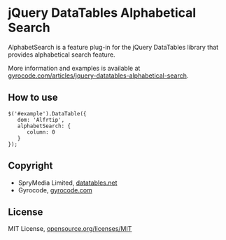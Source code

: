 jQuery DataTables Alphabetical Search
=====================================

AlphabetSearch is a feature plug-in for the jQuery DataTables library
that provides alphabetical search feature.

More information and examples is available at
[gyrocode.com/articles/jquery-datatables-alphabetical-search](http://www.gyrocode.com/articles/jquery-datatables-alphabetical-search/).


How to use
----------

````
$('#example').DataTable({
   dom: 'Alfrtip',
   alphabetSearch: {
      column: 0
   }
});
````


Copyright
---------

* SpryMedia Limited, [datatables.net](http://datatables.net)
* Gyrocode, [gyrocode.com](http://www.gyrocode.com)


License
-------

MIT License, [opensource.org/licenses/MIT](http://www.opensource.org/licenses/MIT)

